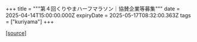 +++
title = """第４回くりやまハーフマラソン｜協賛企業等募集"""
date = 2025-04-14T15:00:00.000Z
expiryDate = 2025-05-17T08:32:00.363Z
tags = ["kuriyama"]
+++


[[source]](https://www.town.kuriyama.hokkaido.jp/site/kuriyama-harf/22287.html)
